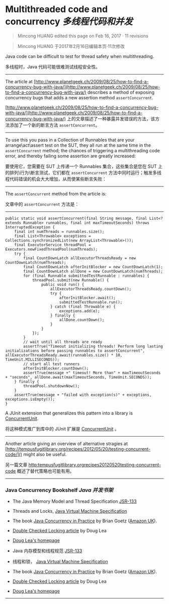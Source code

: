 # Multithreaded code and concurrency *多线程代码和并发*

> Mincong HUANG edited this page on Feb 16, 2017 · 11 revisions 

> Mincong HUANG 于2017年2月16日编辑本页·11次修改

Java code can be difficult to test for thread safety when multithreading.


多线程时，Java 代码可能很难测试线程安全性。

---

The article at [http://www.planetgeek.ch/2009/08/25/how-to-find-a-concurrency-bug-with-java/](http://www.planetgeek.ch/2009/08/25/how-to-find-a-concurrency-bug-with-java/) describes a method of exposing concurrency bugs that adds a new assertion method `assertConcurrent`.


[http://www.planetgeek.ch/2009/08/25/how-to-find-a-concurrency-bug-with-java/](http://www.planetgeek.ch/2009/08/25/how-to-find-a-concurrency-bug-with-java/) 上的文章描述了一种暴露并发错误的方法，该方法添加了一个新的断言方法 `assertConcurrent`。

---

To use this you pass in a Collection of Runnables that are your arrange\act\assert test on the SUT, they all run at the same time in the `assertConcurrent` method; the chances of triggering a multithreading code error, and thereby failing some assertion are greatly increased:


要使用它，您需要在 SUT 上传递一个 Runnables 集合，这些集合是您在 SUT 上的排列\行为\断言测试，它们都在 `assertConcurrent` 方法中同时运行；触发多线程代码错误的机会大大增加，从而使某些断言失败：

---

The `assertConcurrent` method from the article is:


文章中的 `assertConcurrent` 方法是：

---

```
public static void assertConcurrent(final String message, final List<? extends Runnable> runnables, final int maxTimeoutSeconds) throws InterruptedException {
    final int numThreads = runnables.size();
    final List<Throwable> exceptions = Collections.synchronizedList(new ArrayList<Throwable>());
    final ExecutorService threadPool = Executors.newFixedThreadPool(numThreads);
    try {
        final CountDownLatch allExecutorThreadsReady = new CountDownLatch(numThreads);
        final CountDownLatch afterInitBlocker = new CountDownLatch(1);
        final CountDownLatch allDone = new CountDownLatch(numThreads);
        for (final Runnable submittedTestRunnable : runnables) {
            threadPool.submit(new Runnable() {
                public void run() {
                    allExecutorThreadsReady.countDown();
                    try {
                        afterInitBlocker.await();
                        submittedTestRunnable.run();
                    } catch (final Throwable e) {
                        exceptions.add(e);
                    } finally {
                        allDone.countDown();
                    }
                }
            });
        }
        // wait until all threads are ready
        assertTrue("Timeout initializing threads! Perform long lasting initializations before passing runnables to assertConcurrent", allExecutorThreadsReady.await(runnables.size() * 10, TimeUnit.MILLISECONDS));
        // start all test runners
        afterInitBlocker.countDown();
        assertTrue(message +" timeout! More than" + maxTimeoutSeconds + "seconds", allDone.await(maxTimeoutSeconds, TimeUnit.SECONDS));
    } finally {
        threadPool.shutdownNow();
    }
    assertTrue(message + "failed with exception(s)" + exceptions, exceptions.isEmpty());
}

```

A JUnit extension that generalizes this pattern into a library is [ConcurrentUnit](https://github.com/jhalterman/concurrentunit).


将这种模式推广到库中的 JUnit 扩展是 [ConcurrentUnit](https://github.com/jhalterman/concurrentunit) 。

---

Another article giving an overview of alternative stragies at [http://tempusfugitlibrary.org/recipes/2012/05/20/testing-concurrent-code/]() might also be useful.


另一篇文章 [http:tempusfugitlibrary.orgrecipes20120520testing-concurrent-code]() 概述了替代策略也可能有用。

---

### Java Concurrency Bookshelf *Java 并发书架*

* The Java Memory Model and Thread Specification [JSR-133](http://jcp.org/en/jsr/detail?id=133)
* Threads and Locks, [Java Virtual Machine Specification](http://docs.oracle.com/javase/specs/jvms/se5.0/html/Threads.doc.html)
* The book [Java Concurrency in Practice](http://www.javaconcurrencyinpractice.com/) by Brian Goetz ([Amazon UK](http://tinyurl.com/a98yue3)).
* [Double Checked Locking article](http://www.cs.umd.edu/~pugh/java/memoryModel/DoubleCheckedLocking.html) by Doug Lea
* [Doug Lea's homepage](http://g.oswego.edu/)


* Java 内存模型和线程规范 [JSR-133](http://jcp.org/en/jsr/detail?id=133)
* 线程和锁， [Java Virtual Machine Specification](http://docs.oracle.com/javase/specs/jvms/se5.0/html/Threads.doc.html)
* The book [Java Concurrency in Practice](http://www.javaconcurrencyinpractice.com/) by Brian Goetz ([Amazon UK](http://tinyurl.com/a98yue3)).
* [Double Checked Locking article](http://www.cs.umd.edu/~pugh/java/memoryModel/DoubleCheckedLocking.html) by Doug Lea
* [Doug Lea's homepage](http://g.oswego.edu/)

---
